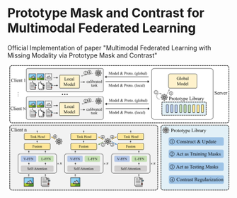 # Prototype Mask and Contrast for Multimodal Federated Learning
Official Implementation of paper "Multimodal Federated Learning with Missing Modality via Prototype Mask and Contrast"

![image](./figs/overview.png)

